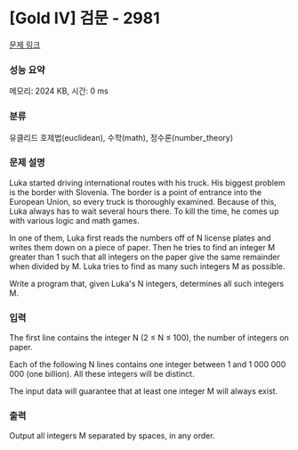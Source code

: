 # [Gold IV] 검문 - 2981 

[문제 링크](https://www.acmicpc.net/problem/2981) 

### 성능 요약

메모리: 2024 KB, 시간: 0 ms

### 분류

유클리드 호제법(euclidean), 수학(math), 정수론(number_theory)

### 문제 설명

<p>Luka started driving international routes with his truck. His biggest problem is the border with Slovenia. The border is a point of entrance into the European Union, so every truck is thoroughly examined. Because of this, Luka always has to wait several hours there. To kill the time, he comes up with various logic and math games. </p>

<p>In one of them, Luka first reads the numbers off of N license plates and writes them down on a piece of paper. Then he tries to find an integer M greater than 1 such that all integers on the paper give the same remainder when divided by M. Luka tries to find as many such integers M as possible. </p>

<p>Write a program that, given Luka's N integers, determines all such integers M. </p>

### 입력 

 <p>The first line contains the integer N (2 ≤ N ≤ 100), the number of integers on paper. </p>

<p>Each of the following N lines contains one integer between 1 and 1 000 000 000 (one billion). All these integers will be distinct. </p>

<p>The input data will guarantee that at least one integer M will always exist. </p>

### 출력 

 <p>Output all integers M separated by spaces, in any order. </p>

<p> </p>

